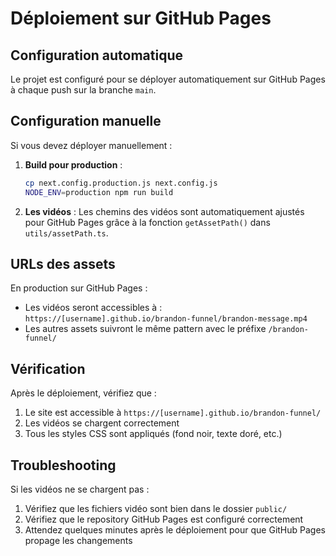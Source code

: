 # Déploiement sur GitHub Pages

## Configuration automatique

Le projet est configuré pour se déployer automatiquement sur GitHub Pages à chaque push sur la branche `main`.

## Configuration manuelle

Si vous devez déployer manuellement :

1. **Build pour production** :
   ```bash
   cp next.config.production.js next.config.js
   NODE_ENV=production npm run build
   ```

2. **Les vidéos** :
   Les chemins des vidéos sont automatiquement ajustés pour GitHub Pages grâce à la fonction `getAssetPath()` dans `utils/assetPath.ts`.

## URLs des assets

En production sur GitHub Pages :
- Les vidéos seront accessibles à : `https://[username].github.io/brandon-funnel/brandon-message.mp4`
- Les autres assets suivront le même pattern avec le préfixe `/brandon-funnel/`

## Vérification

Après le déploiement, vérifiez que :
1. Le site est accessible à `https://[username].github.io/brandon-funnel/`
2. Les vidéos se chargent correctement
3. Tous les styles CSS sont appliqués (fond noir, texte doré, etc.)

## Troubleshooting

Si les vidéos ne se chargent pas :
1. Vérifiez que les fichiers vidéo sont bien dans le dossier `public/`
2. Vérifiez que le repository GitHub Pages est configuré correctement
3. Attendez quelques minutes après le déploiement pour que GitHub Pages propage les changements